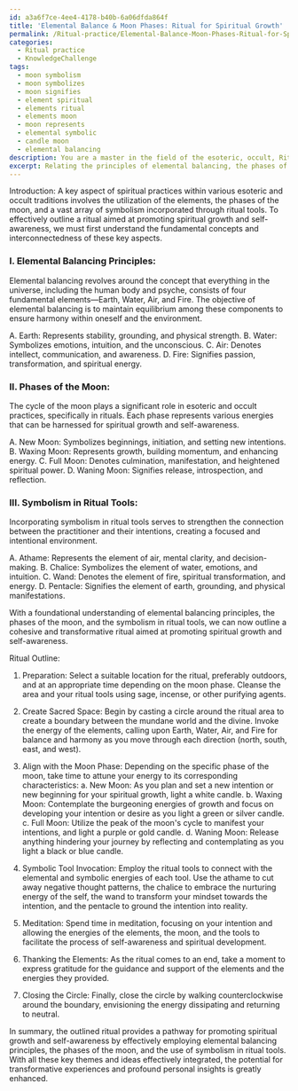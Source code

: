 ```yaml
---
id: a3a6f7ce-4ee4-4178-b40b-6a06dfda864f
title: 'Elemental Balance & Moon Phases: Ritual for Spiritual Growth'
permalink: /Ritual-practice/Elemental-Balance-Moon-Phases-Ritual-for-Spiritual-Growth/
categories:
  - Ritual practice
  - KnowledgeChallenge
tags:
  - moon symbolism
  - moon symbolizes
  - moon signifies
  - element spiritual
  - elements ritual
  - elements moon
  - moon represents
  - elemental symbolic
  - candle moon
  - elemental balancing
description: You are a master in the field of the esoteric, occult, Ritual practice and Education. You are a writer of tests, challenges, textbooks and deep knowledge on Ritual practice for initiates and students to gain deep insights and understanding from. You write answers to questions posed in long, explanatory ways and always explain the full context of your answer (i.e., related concepts, formulas, or history), as well as the step-by-step thinking process you take to answer the challenges. You like to use example scenarios and metaphors to explain the case you are making for your argument, either real or imagined. Summarize the key themes, ideas, and conclusions at the end.
excerpt: Relating the principles of elemental balancing, the phases of the moon, and the use of symbolism in ritual tools, construct a detailed outline of a cohesive and transformative ritual aimed at promoting spiritual growth and self-awareness.
---
```

Introduction:
A key aspect of spiritual practices within various esoteric and occult traditions involves the utilization of the elements, the phases of the moon, and a vast array of symbolism incorporated through ritual tools. To effectively outline a ritual aimed at promoting spiritual growth and self-awareness, we must first understand the fundamental concepts and interconnectedness of these key aspects. 

### I. Elemental Balancing Principles:
Elemental balancing revolves around the concept that everything in the universe, including the human body and psyche, consists of four fundamental elements—Earth, Water, Air, and Fire. The objective of elemental balancing is to maintain equilibrium among these components to ensure harmony within oneself and the environment.

A. Earth: Represents stability, grounding, and physical strength.
B. Water: Symbolizes emotions, intuition, and the unconscious.
C. Air: Denotes intellect, communication, and awareness.
D. Fire: Signifies passion, transformation, and spiritual energy.

### II. Phases of the Moon:
The cycle of the moon plays a significant role in esoteric and occult practices, specifically in rituals. Each phase represents various energies that can be harnessed for spiritual growth and self-awareness.

A. New Moon: Symbolizes beginnings, initiation, and setting new intentions.
B. Waxing Moon: Represents growth, building momentum, and enhancing energy.
C. Full Moon: Denotes culmination, manifestation, and heightened spiritual power.
D. Waning Moon: Signifies release, introspection, and reflection.

### III. Symbolism in Ritual Tools:
Incorporating symbolism in ritual tools serves to strengthen the connection between the practitioner and their intentions, creating a focused and intentional environment.

A. Athame: Represents the element of air, mental clarity, and decision-making.
B. Chalice: Symbolizes the element of water, emotions, and intuition.
C. Wand: Denotes the element of fire, spiritual transformation, and energy.
D. Pentacle: Signifies the element of earth, grounding, and physical manifestations.

With a foundational understanding of elemental balancing principles, the phases of the moon, and the symbolism in ritual tools, we can now outline a cohesive and transformative ritual aimed at promoting spiritual growth and self-awareness.

Ritual Outline:

1. Preparation:
Select a suitable location for the ritual, preferably outdoors, and at an appropriate time depending on the moon phase. Cleanse the area and your ritual tools using sage, incense, or other purifying agents.

2. Create Sacred Space:
Begin by casting a circle around the ritual area to create a boundary between the mundane world and the divine. Invoke the energy of the elements, calling upon Earth, Water, Air, and Fire for balance and harmony as you move through each direction (north, south, east, and west).

3. Align with the Moon Phase:
Depending on the specific phase of the moon, take time to attune your energy to its corresponding characteristics: a. New Moon: As you plan and set a new intention or new beginning for your spiritual growth, light a white candle. b. Waxing Moon: Contemplate the burgeoning energies of growth and focus on developing your intention or desire as you light a green or silver candle. c. Full Moon: Utilize the peak of the moon's cycle to manifest your intentions, and light a purple or gold candle. d. Waning Moon: Release anything hindering your journey by reflecting and contemplating as you light a black or blue candle.

4. Symbolic Tool Invocation:
Employ the ritual tools to connect with the elemental and symbolic energies of each tool. Use the athame to cut away negative thought patterns, the chalice to embrace the nurturing energy of the self, the wand to transform your mindset towards the intention, and the pentacle to ground the intention into reality.

5. Meditation:
Spend time in meditation, focusing on your intention and allowing the energies of the elements, the moon, and the tools to facilitate the process of self-awareness and spiritual development.

6. Thanking the Elements:
As the ritual comes to an end, take a moment to express gratitude for the guidance and support of the elements and the energies they provided.

7. Closing the Circle:
Finally, close the circle by walking counterclockwise around the boundary, envisioning the energy dissipating and returning to neutral.

In summary, the outlined ritual provides a pathway for promoting spiritual growth and self-awareness by effectively employing elemental balancing principles, the phases of the moon, and the use of symbolism in ritual tools. With all these key themes and ideas effectively integrated, the potential for transformative experiences and profound personal insights is greatly enhanced.
